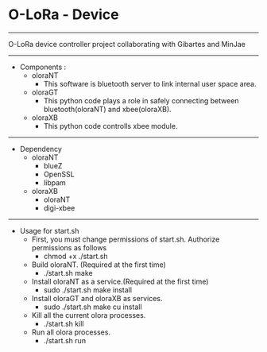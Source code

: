# O-LoRa - Device
*********************************************************************************************************
O-LoRa device controller project collaborating with Gibartes and MinJae
*********************************************************************************************************

- Components :
  - oloraNT
    - This software is bluetooth server to link internal user space area. 
  - oloraGT
    - This python code plays a role in safely connecting between bluetooth(oloraNT) and xbee(oloraXB).
  - oloraXB
    - This python code controlls xbee module.

*********************************************************************************************************
- Dependency
  - oloraNT
    - blueZ
    - OpenSSL
    - libpam
  - oloraXB
    - oloraNT
    - digi-xbee

*********************************************************************************************************
- Usage for start.sh
  - First, you must change permissions of start.sh. Authorize permissions as follows
    - chmod +x ./start.sh
  - Build oloraNT.  (Required at the first time)
    - ./start.sh make
  - Install oloraNT as a service.(Required at the first time)
    - sudo ./start.sh make install
  - Install oloraGT and oloraXB as services.
    - sudo ./start.sh make cu install
  - Kill all the current olora processes.
    - ./start.sh kill
  - Run all olora processes.
    - ./start.sh run
